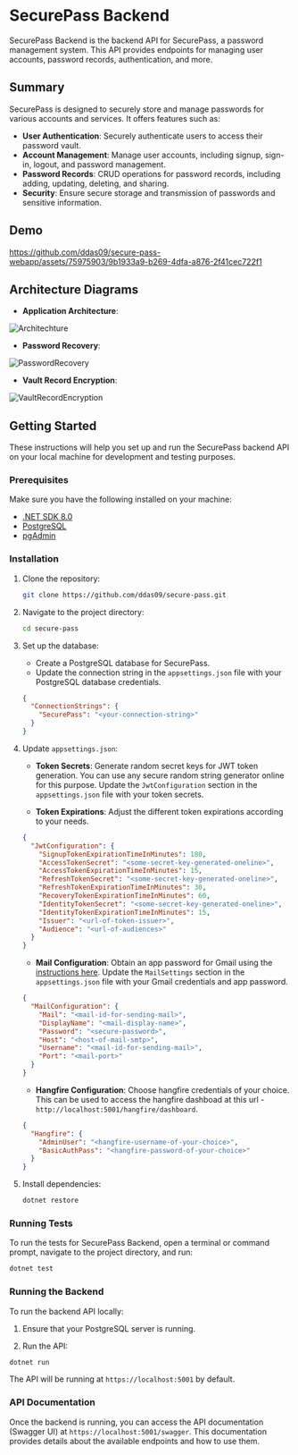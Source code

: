 # SecurePass Backend

SecurePass Backend is the backend API for SecurePass, a password management system. This API provides endpoints for managing user accounts, password records, authentication, and more.

## Summary

SecurePass is designed to securely store and manage passwords for various accounts and services. It offers features such as:

- **User Authentication**: Securely authenticate users to access their password vault.
- **Account Management**: Manage user accounts, including signup, sign-in, logout, and password management.
- **Password Records**: CRUD operations for password records, including adding, updating, deleting, and sharing.
- **Security**: Ensure secure storage and transmission of passwords and sensitive information.

## Demo
https://github.com/ddas09/secure-pass-webapp/assets/75975903/9b1933a9-b269-4dfa-a876-2f41cec722f1

## Architecture Diagrams

- **Application Architecture**:

![Architechture](https://github.com/ddas09/secure-pass/assets/75975903/8143ad59-0f02-4712-a7f0-077ee687b3ee)

- **Password Recovery**:

![PasswordRecovery](https://github.com/ddas09/secure-pass/assets/75975903/77af1d11-b93d-40e6-9fed-325279f1f5cb)

- **Vault Record Encryption**:

![VaultRecordEncryption](https://github.com/ddas09/secure-pass/assets/75975903/0c3c0fb7-3dca-42b5-bdc7-eecd624a2f5e)

## Getting Started

These instructions will help you set up and run the SecurePass backend API on your local machine for development and testing purposes.

### Prerequisites

Make sure you have the following installed on your machine:

- [.NET SDK 8.0](https://dotnet.microsoft.com/download)
- [PostgreSQL](https://www.postgresql.org/download/)
- [pgAdmin](https://www.pgadmin.org/download/)

### Installation

1. Clone the repository:

   ```bash
   git clone https://github.com/ddas09/secure-pass.git
   ```

2. Navigate to the project directory:

   ```bash
   cd secure-pass
   ```

3. Set up the database:

   - Create a PostgreSQL database for SecurePass.
   - Update the connection string in the `appsettings.json` file with your PostgreSQL database credentials.

   ```json
   {
     "ConnectionStrings": {
       "SecurePass": "<your-connection-string>"
     }
   }
   ```

4. Update `appsettings.json`:

   - **Token Secrets**: Generate random secret keys for JWT token generation. You can use any secure random string generator online for this purpose. Update the `JwtConfiguration` section in the `appsettings.json` file with your token secrets.

   - **Token Expirations**: Adjust the different token expirations according to your needs.

   ```json
   {
     "JwtConfiguration": {
       "SignupTokenExpirationTimeInMinutes": 180,
       "AccessTokenSecret": "<some-secret-key-generated-oneline>",
       "AccessTokenExpirationTimeInMinutes": 15,
       "RefreshTokenSecret": "<some-secret-key-generated-oneline>",
       "RefreshTokenExpirationTimeInMinutes": 30,
       "RecoveryTokenExpirationTimeInMinutes": 60,
       "IdentityTokenSecret": "<some-secret-key-generated-oneline>",
       "IdentityTokenExpirationTimeInMinutes": 15,
       "Issuer": "<url-of-token-issuer>",
       "Audience": "<url-of-audiences>"
     }
   }
   ```

   - **Mail Configuration**: Obtain an app password for Gmail using the [instructions here](https://www.getmailbird.com/gmail-app-password/). Update the `MailSettings` section in the `appsettings.json` file with your Gmail credentials and app password.

   ```json
   {
     "MailConfiguration": {
       "Mail": "<mail-id-for-sending-mail>",
       "DisplayName": "<mail-display-name>",
       "Password": "<secure-password>",
       "Host": "<host-of-mail-smtp>",
       "Username": "<mail-id-for-sending-mail>",
       "Port": "<mail-port>"
     }
   }
   ```

   - **Hangfire Configuration**: Choose hangfire credentials of your choice. This can be used to access the hangfire dashboad at this url - `http://localhost:5001/hangfire/dashboard`.

   ```json
   {
     "Hangfire": {
       "AdminUser": "<hangfire-username-of-your-choice>",
       "BasicAuthPass": "<hangfire-password-of-your-choice>"
     }
   }
   ```

5. Install dependencies:

   ```bash
   dotnet restore
   ```

### Running Tests

To run the tests for SecurePass Backend, open a terminal or command prompt, navigate to the project directory, and run:

```bash
dotnet test
```

### Running the Backend

To run the backend API locally:

1. Ensure that your PostgreSQL server is running.

2. Run the API:

```bash
dotnet run
```

The API will be running at `https://localhost:5001` by default.

### API Documentation

Once the backend is running, you can access the API documentation (Swagger UI) at `https://localhost:5001/swagger`. This documentation provides details about the available endpoints and how to use them.
